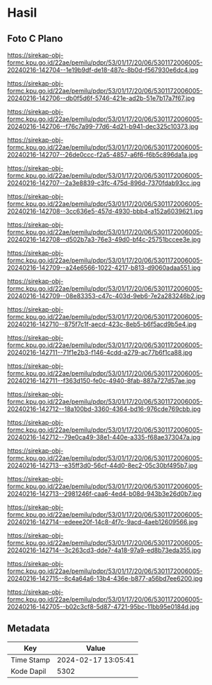 # Hasil

## Foto C Plano

https://sirekap-obj-formc.kpu.go.id/22ae/pemilu/pdpr/53/01/17/20/06/5301172006005-20240216-142704--1e19b9df-de18-487c-8b0d-f567930e6dc4.jpg

https://sirekap-obj-formc.kpu.go.id/22ae/pemilu/pdpr/53/01/17/20/06/5301172006005-20240216-142706--db0f5d6f-5746-421e-ad2b-51e7b17a7f67.jpg

https://sirekap-obj-formc.kpu.go.id/22ae/pemilu/pdpr/53/01/17/20/06/5301172006005-20240216-142706--f76c7a99-77d6-4d21-b941-dec325c10373.jpg

https://sirekap-obj-formc.kpu.go.id/22ae/pemilu/pdpr/53/01/17/20/06/5301172006005-20240216-142707--26de0ccc-f2a5-4857-a6f6-f6b5c896da1a.jpg

https://sirekap-obj-formc.kpu.go.id/22ae/pemilu/pdpr/53/01/17/20/06/5301172006005-20240216-142707--2a3e8839-c3fc-475d-896d-7370fdab93cc.jpg

https://sirekap-obj-formc.kpu.go.id/22ae/pemilu/pdpr/53/01/17/20/06/5301172006005-20240216-142708--3cc636e5-457d-4930-bbb4-a152a6039621.jpg

https://sirekap-obj-formc.kpu.go.id/22ae/pemilu/pdpr/53/01/17/20/06/5301172006005-20240216-142708--d502b7a3-76e3-49d0-bf4c-25751bccee3e.jpg

https://sirekap-obj-formc.kpu.go.id/22ae/pemilu/pdpr/53/01/17/20/06/5301172006005-20240216-142709--a24e6566-1022-4217-b813-d9060adaa551.jpg

https://sirekap-obj-formc.kpu.go.id/22ae/pemilu/pdpr/53/01/17/20/06/5301172006005-20240216-142709--08e83353-c47c-403d-9eb6-7e2a283246b2.jpg

https://sirekap-obj-formc.kpu.go.id/22ae/pemilu/pdpr/53/01/17/20/06/5301172006005-20240216-142710--875f7c1f-aecd-423c-8eb5-b6f5acd9b5e4.jpg

https://sirekap-obj-formc.kpu.go.id/22ae/pemilu/pdpr/53/01/17/20/06/5301172006005-20240216-142711--71f1e2b3-f146-4cdd-a279-ac77b6f1ca88.jpg

https://sirekap-obj-formc.kpu.go.id/22ae/pemilu/pdpr/53/01/17/20/06/5301172006005-20240216-142711--f363d150-fe0c-4940-8fab-887a727d57ae.jpg

https://sirekap-obj-formc.kpu.go.id/22ae/pemilu/pdpr/53/01/17/20/06/5301172006005-20240216-142712--18a100bd-3360-4364-bd16-976cde769cbb.jpg

https://sirekap-obj-formc.kpu.go.id/22ae/pemilu/pdpr/53/01/17/20/06/5301172006005-20240216-142712--79e0ca49-38e1-440e-a335-f68ae373047a.jpg

https://sirekap-obj-formc.kpu.go.id/22ae/pemilu/pdpr/53/01/17/20/06/5301172006005-20240216-142713--e35ff3d0-56cf-44d0-8ec2-05c30bf495b7.jpg

https://sirekap-obj-formc.kpu.go.id/22ae/pemilu/pdpr/53/01/17/20/06/5301172006005-20240216-142713--2981246f-caa6-4ed4-b08d-943b3e26d0b7.jpg

https://sirekap-obj-formc.kpu.go.id/22ae/pemilu/pdpr/53/01/17/20/06/5301172006005-20240216-142714--edeee20f-14c8-4f7c-9acd-4aeb12609566.jpg

https://sirekap-obj-formc.kpu.go.id/22ae/pemilu/pdpr/53/01/17/20/06/5301172006005-20240216-142714--3c263cd3-dde7-4a18-97a9-ed8b73eda355.jpg

https://sirekap-obj-formc.kpu.go.id/22ae/pemilu/pdpr/53/01/17/20/06/5301172006005-20240216-142715--8c4a64a6-13b4-436e-b877-a56bd7ee6200.jpg

https://sirekap-obj-formc.kpu.go.id/22ae/pemilu/pdpr/53/01/17/20/06/5301172006005-20240216-142705--b02c3cf8-5d87-4721-95bc-11bb95e0184d.jpg


## Metadata

| Key        | Value               |
| ---------- | ------------------- |
| Time Stamp | 2024-02-17 13:05:41 |
| Kode Dapil | 5302                |



